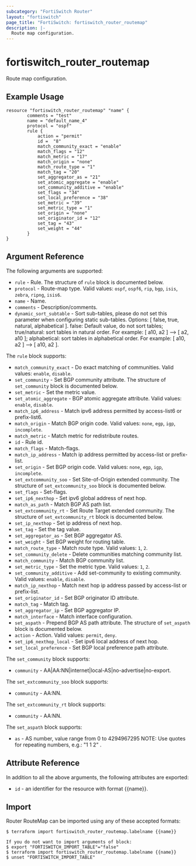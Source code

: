 ```yaml
---
subcategory: "FortiSwitch Router"
layout: "fortiswitch"
page_title: "FortiSwitch: fortiswitch_router_routemap"
description: |-
  Route map configuration.
---
```


# fortiswitch_router_routemap
Route map configuration.

## Example Usage

```hcl
resource "fortiswitch_router_routemap" "name" {
        comments = "test"
        name = "default_name_4"
        protocol = "ospf"
        rule {
            action = "permit"
            id =  "8"
            match_community_exact = "enable"
            match_flags = "12"
            match_metric = "17"
            match_origin = "none"
            match_route_type = "1"
            match_tag = "20"
            set_aggregator_as = "21"
            set_atomic_aggregate = "enable"
            set_community_additive = "enable"
            set_flags = "34"
            set_local_preference = "38"
            set_metric = "39"
            set_metric_type = "1"
            set_origin = "none"
            set_originator_id = "12"
            set_tag = "43"
            set_weight = "44"
        }
}
```

## Argument Reference

The following arguments are supported:

* `rule` - Rule. The structure of `rule` block is documented below.
* `protocol` - Route-map type. Valid values: `ospf`, `ospf6`, `rip`, `bgp`, `isis`, `zebra`, `ripng`, `isis6`.
* `name` - Name.
* `comments` - Description/comments.
* `dynamic_sort_subtable` - Sort sub-tables, please do not set this parameter when configuring static sub-tables. Options: [ false, true, natural, alphabetical ]. false: Default value, do not sort tables; true/natural: sort tables in natural order. For example: [ a10, a2 ] --> [ a2, a10 ]; alphabetical: sort tables in alphabetical order. For example: [ a10, a2 ] --> [ a10, a2 ].

The `rule` block supports:

* `match_community_exact` - Do exact matching of communities. Valid values: `enable`, `disable`.
* `set_community` - Set BGP community attribute. The structure of `set_community` block is documented below.
* `set_metric` - Set the metric value.
* `set_atomic_aggregate` - BGP atomic aggregate attribute. Valid values: `enable`, `disable`.
* `match_ip6_address` - Match ipv6 address permitted by access-list6 or prefix-list6.
* `match_origin` - Match BGP origin code. Valid values: `none`, `egp`, `igp`, `incomplete`.
* `match_metric` - Match metric for redistribute routes.
* `id` - Rule id.
* `match_flags` - Match-flags.
* `match_ip_address` - Match ip address permitted by access-list or prefix-list.
* `set_origin` - Set BGP origin code. Valid values: `none`, `egp`, `igp`, `incomplete`.
* `set_extcommunity_soo` - Set Site-of-Origin extended community. The structure of `set_extcommunity_soo` block is documented below.
* `set_flags` - Set-flags.
* `set_ip6_nexthop` - Set ipv6 global address of next hop.
* `match_as_path` - Match BGP AS path list.
* `set_extcommunity_rt` - Set Route Target extended community. The structure of `set_extcommunity_rt` block is documented below.
* `set_ip_nexthop` - Set ip address of next hop.
* `set_tag` - Set the tag value.
* `set_aggregator_as` - Set BGP aggregator AS.
* `set_weight` - Set BGP weight for routing table.
* `match_route_type` - Match route type. Valid values: `1`, `2`.
* `set_community_delete` - Delete communities matching community list.
* `match_community` - Match BGP community list.
* `set_metric_type` - Set the metric type. Valid values: `1`, `2`.
* `set_community_additive` - Add set-community to existing community. Valid values: `enable`, `disable`.
* `match_ip_nexthop` - Match next hop ip address passed by access-list or prefix-list.
* `set_originator_id` - Set BGP originator ID attribute.
* `match_tag` - Match tag.
* `set_aggregator_ip` - Set BGP aggregator IP.
* `match_interface` - Match interface configuration.
* `set_aspath` - Prepend BGP AS path attribute. The structure of `set_aspath` block is documented below.
* `action` - Action. Valid values: `permit`, `deny`.
* `set_ip6_nexthop_local` - Set ipv6 local address of next hop.
* `set_local_preference` - Set BGP local preference path attribute.

The `set_community` block supports:

* `community` - AA|AA:NN|internet|local-AS|no-advertise|no-export.

The `set_extcommunity_soo` block supports:

* `community` - AA:NN.

The `set_extcommunity_rt` block supports:

* `community` - AA:NN.

The `set_aspath` block supports:

* `as` - AS number, value range from 0 to 4294967295
NOTE: Use quotes for repeating numbers, e.g.: "1 1 2"
.


## Attribute Reference

In addition to all the above arguments, the following attributes are exported:
* `id` - an identifier for the resource with format {{name}}.

## Import

Router RouteMap can be imported using any of these accepted formats:
```
$ terraform import fortiswitch_router_routemap.labelname {{name}}

If you do not want to import arguments of block:
$ export "FORTISWITCH_IMPORT_TABLE"="false"
$ terraform import fortiswitch_router_routemap.labelname {{name}}
$ unset "FORTISWITCH_IMPORT_TABLE"
```
